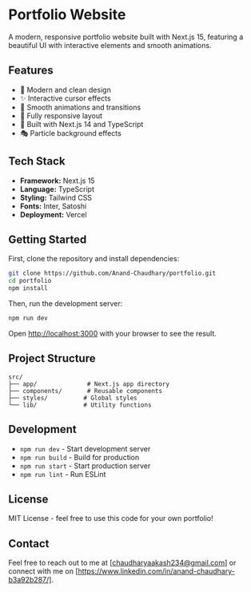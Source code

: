 # Portfolio Website

A modern, responsive portfolio website built with Next.js 15, featuring a beautiful UI with interactive elements and smooth animations.

## Features

- 🎨 Modern and clean design
- ✨ Interactive cursor effects
- 🎯 Smooth animations and transitions
- 📱 Fully responsive layout
- 🚀 Built with Next.js 14 and TypeScript
- 🎭 Particle background effects

## Tech Stack

- **Framework:** Next.js 15
- **Language:** TypeScript
- **Styling:** Tailwind CSS
- **Fonts:** Inter, Satoshi
- **Deployment:** Vercel

## Getting Started

First, clone the repository and install dependencies:

```bash
git clone https://github.com/Anand-Chaudhary/portfolio.git
cd portfolio
npm install
```

Then, run the development server:

```bash
npm run dev
```

Open [http://localhost:3000](http://localhost:3000) with your browser to see the result.

## Project Structure

```
src/
├── app/              # Next.js app directory
├── components/       # Reusable components
├── styles/          # Global styles
└── lib/             # Utility functions
```

## Development

- `npm run dev` - Start development server
- `npm run build` - Build for production
- `npm run start` - Start production server
- `npm run lint` - Run ESLint

## License

MIT License - feel free to use this code for your own portfolio!

## Contact

Feel free to reach out to me at [chaudharyaakash234@gmail.com] or connect with me on [https://www.linkedin.com/in/anand-chaudhary-b3a92b287/].
